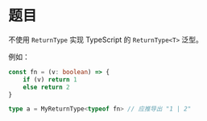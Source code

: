# 题目

不使用 `ReturnType` 实现 TypeScript 的 `ReturnType<T>` 泛型。

例如：

```ts
const fn = (v: boolean) => {
    if (v) return 1
    else return 2
}

type a = MyReturnType<typeof fn> // 应推导出 "1 | 2"
```
